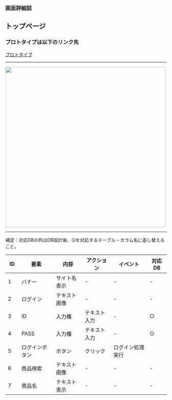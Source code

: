 ### 画面詳細図
## トップページ
### プロトタイプは以下のリンク先
[プロトタイプ](https://www.figma.com/file/GbicxLVDrXNm63dOIzZM9p/Untitled?node-id=3%3A2)
*****
<img src="../img/toppage.png" width="500">

*****
補足：対応DBの列はDB設計後、○を対応するテーブル・カラム名に差し替えること。

| ID | 要素 | 内容 | アクション | イベント | 対応DB |
|----|-----|------|------------|-----------|-------|
|1   |バナー|サイト名表示|-    |-           |-     |
|2   |ログイン|テキスト画像|-    |-         |-      |
|3   |ID      |入力欄|テキスト入力|-|○|
|4　 |PASS      |入力欄|テキスト入力|-|○|
|5   |ログインボタン      |ボタン|クリック|ログイン処理実行||
|6   |商品検索      |テキスト画像|-|-|-|
|7   |商品名      |テキスト表示|-|-|-|
